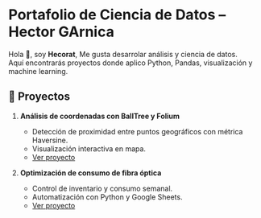 

# Portafolio de Ciencia de Datos – Hector GArnica

Hola 👋, soy **Hecorat**, Me gusta desarrolar  análisis y ciencia de datos.  
Aquí encontrarás proyectos donde aplico Python, Pandas, visualización y machine learning.

## 📂 Proyectos

1. **Análisis de coordenadas con BallTree y Folium**  
   - Detección de proximidad entre puntos geográficos con métrica Haversine.  
   - Visualización interactiva en mapa.  
   - [Ver proyecto](./01_coordenadas_balltree_folium)

2. **Optimización de consumo de fibra óptica**  
   - Control de inventario y consumo semanal.  
   - Automatización con Python y Google Sheets.  
   - [Ver proyecto](./02_analisis_consumo_fibra)
